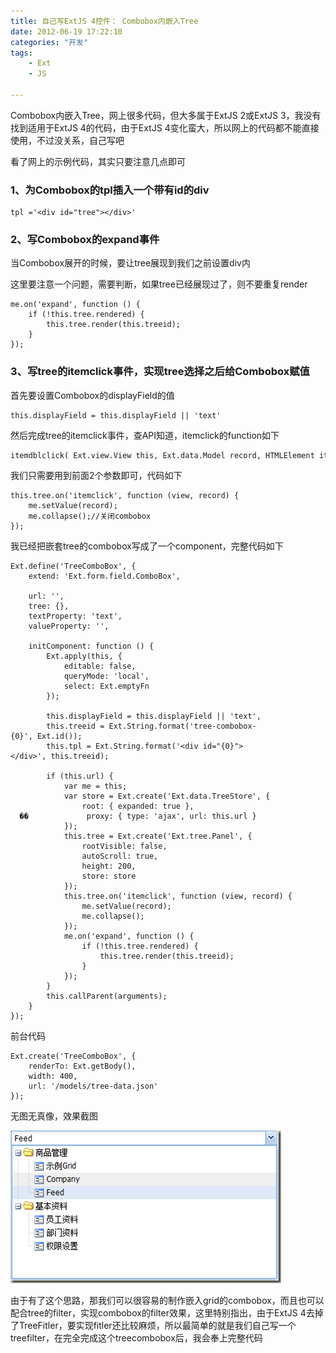 ```yaml
---
title: 自己写ExtJS 4控件： Combobox内嵌入Tree
date: 2012-06-19 17:22:10
categories: "开发"
tags:
	- Ext
	- JS

---
```


Combobox内嵌入Tree，网上很多代码，但大多属于ExtJS 2或ExtJS 3，我没有找到适用于ExtJS 4的代码，由于ExtJS 4变化蛮大，所以网上的代码都不能直接使用，不过没关系，自己写吧

看了网上的示例代码，其实只要注意几点即可

### 1、为Combobox的tpl插入一个带有id的div ###

``````````
tpl ='<div id="tree"></div>'
``````````

### 2、写Combobox的expand事件 ###

当Combobox展开的时候，要让tree展现到我们之前设置div内

这里要注意一个问题，需要判断，如果tree已经展现过了，则不要重复render

``````````
me.on('expand', function () {
    if (!this.tree.rendered) {
        this.tree.render(this.treeid);
    }
});
``````````

### 3、写tree的itemclick事件，实现tree选择之后给Combobox赋值 ###

首先要设置Combobox的displayField的值

``````````
this.displayField = this.displayField || 'text'
``````````

然后完成tree的itemclick事件，查API知道，itemclick的function如下

``````````
itemdblclick( Ext.view.View this, Ext.data.Model record, HTMLElement item, Number index, Ext.EventObject e, Object eOpts )
``````````

我们只需要用到前面2个参数即可，代码如下

``````````
this.tree.on('itemclick', function (view, record) {
    me.setValue(record);
    me.collapse();//关闭combobox
});
``````````

我已经把嵌套tree的combobox写成了一个component，完整代码如下

``````````
Ext.define('TreeComboBox', {
    extend: 'Ext.form.field.ComboBox',

    url: '',
    tree: {},
    textProperty: 'text',
    valueProperty: '',

    initComponent: function () {
        Ext.apply(this, {
            editable: false,
            queryMode: 'local',
            select: Ext.emptyFn
        });

        this.displayField = this.displayField || 'text',
        this.treeid = Ext.String.format('tree-combobox-{0}', Ext.id());
        this.tpl = Ext.String.format('<div id="{0}"></div>', this.treeid);

        if (this.url) {
            var me = this;
            var store = Ext.create('Ext.data.TreeStore', {
                root: { expanded: true },
  ��             proxy: { type: 'ajax', url: this.url }
            });
            this.tree = Ext.create('Ext.tree.Panel', {
                rootVisible: false,
                autoScroll: true,
                height: 200,
                store: store
            });
            this.tree.on('itemclick', function (view, record) {
                me.setValue(record);
                me.collapse();
            });
            me.on('expand', function () {
                if (!this.tree.rendered) {
                    this.tree.render(this.treeid);
                }
            });
        }
        this.callParent(arguments);
    }
});
``````````

前台代码

``````````
Ext.create('TreeComboBox', {
    renderTo: Ext.getBody(),
    width: 400,
    url: '/models/tree-data.json'
});
``````````

无图无真像，效果截图

[![image][]][image 1]

由于有了这个思路，那我们可以很容易的制作嵌入grid的combobox，而且也可以配合tree的filter，实现combobox的filter效果，这里特别指出，由于ExtJS 4去掉了TreeFitler，要实现fitler还比较麻烦，所以最简单的就是我们自己写一个treefilter，在完全完成这个treecombobox后，我会奉上完整代码



[image]: static/resources/crawler/NY6B-2YVU-UBI2.jpg
[image 1]: http://images.cnblogs.com/cnblogs_com/letao/201205/201205281641026563.png
